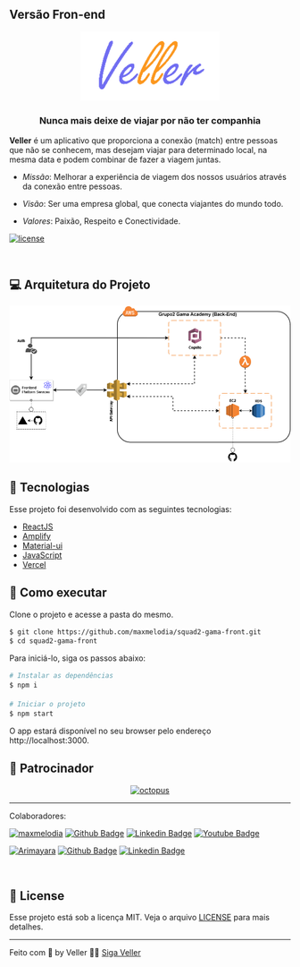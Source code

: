 <!-- markdownlint-disable-next-line -->
## Versão Fron-end

<p align="center">
  <a href="https://veller.squad2.tech/" rel="noopener" target="_blank"><img width="250" src=".github/logo.png" alt="Veller logo"></a>
</p>

<h3 align="center">Nunca mais deixe de viajar por não ter companhia</h1>

**Veller** é um aplicativo que proporciona a conexão (match) entre pessoas que não se conhecem, mas desejam viajar para determinado local, na mesma data e podem combinar de fazer a viagem juntas.

- _Missão_: Melhorar a experiência de viagem dos nossos usuários através da conexão entre pessoas.

- _Visão_: Ser uma empresa global, que conecta viajantes do mundo todo.

- _Valores_: Paixão, Respeito e Conectividade.

[![license](https://img.shields.io/badge/license-MIT-blue.svg)](https://github.com/mui/material-ui/blob/HEAD/LICENSE)

<br/>


## 💻 Arquitetura do Projeto

<p align="center">
  <img width="600" src=".github/arch.png" alt="Arquitetura do projeto"/>
</p>

## 🧪 Tecnologias

Esse projeto foi desenvolvido com as seguintes tecnologias:

- [ReactJS](https://pt-br.reactjs.org/)
- [Amplify](https://docs.amplify.aws/)
- [Material-ui](https://mui.com)
- [JavaScript](https://www.javascript.com/)
- [Vercel](https://aws.amazon.com)


## 🚀 Como executar

Clone o projeto e acesse a pasta do mesmo.

```bash
$ git clone https://github.com/maxmelodia/squad2-gama-front.git
$ cd squad2-gama-front
```

Para iniciá-lo, siga os passos abaixo:
```bash
# Instalar as dependências
$ npm i

# Iniciar o projeto
$ npm start
```

O app estará disponível no seu browser pelo endereço http://localhost:3000.

## 💎 Patrocinador 
<p align="center">
  <a href="https://www.gama.academy/" rel="noopener sponsored" target="_blank"><img height="70" width="250" src="https://assets.website-files.com/5ff79f3ebebf6b12f6b7747f/5ffe04fc6284b7e90070d985_logo-gama-academy.png" alt="octopus" title="Repeatable, reliable deployments" loading="lazy" /></a>
</p>

---

Colaboradores: 

[<img loading="lazy" alt="maxmelodia" src="https://github.com/maxmelodia.png?size=70" width="40" height="40">](https://github.com/maxmelodia) [![Github Badge](https://img.shields.io/badge/-Github-000?style=flat-square&logo=Github&logoColor=white&link=https://github.com/maxmelodia)](https://github.com/maxmelodia) [![Linkedin Badge](https://img.shields.io/badge/-LinkedIn-blue?style=flat-square&logo=Linkedin&logoColor=white&link=https://www.linkedin.com/in/maxwell-roberto/)](https://www.linkedin.com/in/maxwell-roberto/) [![Youtube Badge](https://img.shields.io/badge/-YouTube-ff0000?style=flat-square&labelColor=ff0000&logo=youtube&logoColor=white&link=https://www.youtube.com/user/maxmelodia)](https://www.youtube.com/user/maxmelodia)

[<img loading="lazy" alt="Arimayara" src="https://github.com/Arimayara.png?size=70" width="40" height="40">](https://github.com/Arimayara) [![Github Badge](https://img.shields.io/badge/-Github-000?style=flat-square&logo=Github&logoColor=white&link=https://github.com/Arimayara)](https://github.com/Arimayara) [![Linkedin Badge](https://img.shields.io/badge/-LinkedIn-blue?style=flat-square&logo=Linkedin&logoColor=white&link=https://www.linkedin.com/in/ariany-santos/)](https://www.linkedin.com/in/ariany-santos/)

<br>

## 📝 License

Esse projeto está sob a licença MIT. Veja o arquivo [LICENSE](LICENSE.md) para mais detalhes.

---

Feito com :orange_heart: by Veller 👋🏻 [Siga Veller](https://veller.squad2.com.br/)
